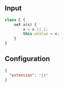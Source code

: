 
## Input
```javascript input
class C {
    set a(x) {
        x = x || 2;
        this.aValue = x;
    }
}
```

## Configuration
```json configuration
{
  "extension": "js"
}
```
